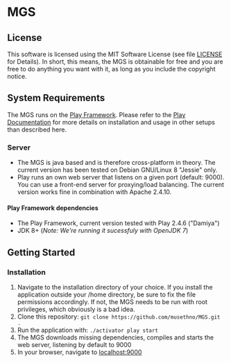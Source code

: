 # MGS
## License
This software is licensed using the MIT Software License (see file [LICENSE](https://github.com/musethno/MGS/blob/master/LICENSE) for Details). In short, this means, the MGS is obtainable for free and you are free to do anything you want with it, as long as you include the copyright notice.

## System Requirements
The MGS runs on the [Play Framework](https://www.playframework.com/). Please refer to the [Play Documentation](https://www.playframework.com/documentation/2.4.x/Home) for more details on installation and usage in other setups than described here.

### Server
- The MGS is java based and is therefore cross-platform in theory. The current version has been tested on Debian GNU/Linux 8 "Jessie" only.
- Play runs an own web server that listens on a given port (default: 9000). You can use a front-end server for proxying/load balancing. The current version works fine in combination with Apache 2.4.10.

#### Play Framework dependencies
- The Play Framework, current version tested with Play 2.4.6 ("Damiya")
- JDK 8+ (_Note: We're running it sucessfuly with OpenJDK 7_)

## Getting Started
### Installation
1. Navigate to the installation directory of your choice. If you install the application outside your /home directory, be sure to fix the file permissions accordingly. If not, the MGS needs to be run with root privileges, which obviously is a bad idea.
2. Clone this repository: ```git clone https://github.com/musethno/MGS.git .```
3. Run the application with: ```./activator play start```
4. The MGS downloads missing dependencies, compiles and starts the web server, listening by default to 9000
5. In your browser, navigate to [localhost:9000](http://localhost:9000)
